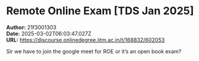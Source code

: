 # Remote Online Exam [TDS Jan 2025]

**Author:** 21f3001303  
**Date:** 2025-03-02T06:03:47.027Z  
**URL:** https://discourse.onlinedegree.iitm.ac.in/t/168832/602053

Sir we have to join the google meet for ROE or it’s an open book exam?
